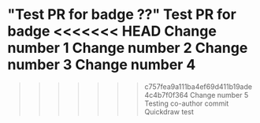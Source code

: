 "Test PR for badge ??" 
Test PR for badge 
<<<<<<< HEAD
Change number 1
Change number 2
Change number 3
Change number 4
=======
>>>>>>> c757fea9a111ba4ef69d411b19ade4c4b7f0f364
Change number 5
Testing co-author commit
Quickdraw test
